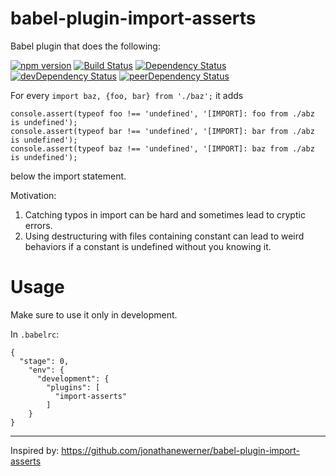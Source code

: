 # babel-plugin-import-asserts
Babel plugin that does the following:

[![npm version][npm.img]][npm.url]
[![Build Status](https://travis-ci.org/dozoisch/babel-plugin-import-asserts.svg)](https://travis-ci.org/dozoisch/babel-plugin-import-asserts)
[![Dependency Status](https://david-dm.org/dozoisch/babel-plugin-import-asserts.svg)](https://david-dm.org/dozoisch/babel-plugin-import-asserts)
[![devDependency Status](https://david-dm.org/dozoisch/babel-plugin-import-asserts/dev-status.svg)](https://david-dm.org/dozoisch/babel-plugin-import-asserts#info=devDependencies)
[![peerDependency Status](https://david-dm.org/dozoisch/babel-plugin-import-asserts/peer-status.svg)](https://david-dm.org/dozoisch/babel-plugin-import-asserts#info=peerDependencies)

For every `import baz, {foo, bar} from './baz';` it adds 
```
console.assert(typeof foo !== 'undefined', '[IMPORT]: foo from ./abz is undefined'); 
console.assert(typeof bar !== 'undefined', '[IMPORT]: bar from ./abz is undefined');
console.assert(typeof baz !== 'undefined', '[IMPORT]: baz from ./abz is undefined');
```
below the import statement.

Motivation: 

1. Catching typos in import can be hard and sometimes lead to cryptic errors.
2. Using destructuring with files containing constant can lead to weird behaviors if a constant is undefined without you knowing it.

# Usage

Make sure to use it only in development.

In `.babelrc`:
```
{
  "stage": 0,
    "env": {
      "development": {
        "plugins": [
          "import-asserts"
        ]
    }
}
```

---

Inspired by: https://github.com/jonathanewerner/babel-plugin-import-asserts


[npm.img]: https://badge.fury.io/js/babel-plugin-import-asserts.svg
[npm.url]: http://badge.fury.io/js/babel-plugin-import-asserts
